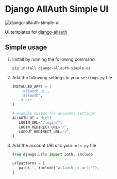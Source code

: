 # Django AllAuth Simple UI

![django-allauth-simple-ui](./django-allauth--simple-ui.png)

UI templates for [django-allauth](https://github.com/pennersr/django-allauth)


## Simple usage

1. Install by running the following command

    ```bash
    pip install django-allauth-simple-ui
    ```

2. Add the following settings to your `settings.py` file

    ```python
    INSTALLED_APPS = [
        'allauth_ui',
        'allauth',
        # etc
    ]
    
    # example custom for accounts settings 
   ALLAUTH_UI = dict(
       LOGIN_URL="/login/",
       LOGIN_REDIRECT_URL="/",
       LOGOUT_REDIRECT_URL="/",
   )
    ```

3. Add the account URLs to your `urls.py` file
    ```python
   from django.urls import path, include
   
   urlpatterns = [
       path('', include("allauth_ui.urls")),
   ]
    ```